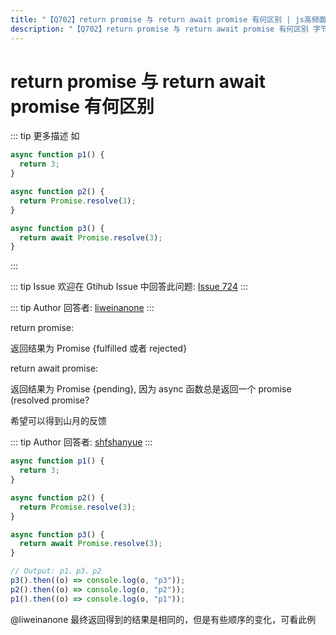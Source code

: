 ```yaml
---
title: "【Q702】return promise 与 return await promise 有何区别 | js高频面试题"
description: "【Q702】return promise 与 return await promise 有何区别 字节跳动面试题、阿里腾讯面试题、美团小米面试题。"
---
```


# return promise 与 return await promise 有何区别

::: tip 更多描述
如

```js
async function p1() {
  return 3;
}

async function p2() {
  return Promise.resolve(3);
}

async function p3() {
  return await Promise.resolve(3);
}
```

:::

::: tip Issue
欢迎在 Gtihub Issue 中回答此问题: [Issue 724](https://github.com/shfshanyue/Daily-Question/issues/724)
:::

::: tip Author
回答者: [liweinanone](https://github.com/liweinanone)
:::

return promise:

返回结果为 Promise {fulfilled 或者 rejected}

return await promise:

返回结果为 Promise {pending}, 因为 async 函数总是返回一个 promise (resolved promise?

希望可以得到山月的反馈

::: tip Author
回答者: [shfshanyue](https://github.com/shfshanyue)
:::

```js
async function p1() {
  return 3;
}

async function p2() {
  return Promise.resolve(3);
}

async function p3() {
  return await Promise.resolve(3);
}

// Output: p1、p3、p2
p3().then((o) => console.log(o, "p3"));
p2().then((o) => console.log(o, "p2"));
p1().then((o) => console.log(o, "p1"));
```

@liweinanone 最终返回得到的结果是相同的，但是有些顺序的变化，可看此例
